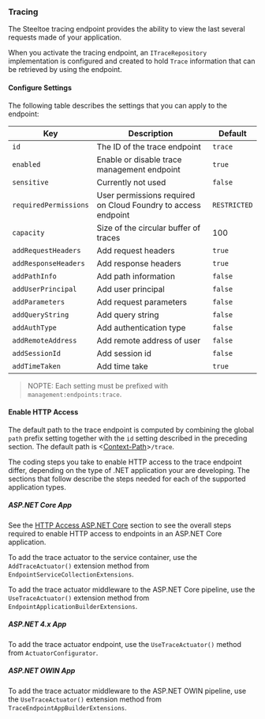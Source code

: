 ### Tracing

The Steeltoe tracing endpoint provides the ability to view the last several requests made of your application.

When you activate the tracing endpoint, an `ITraceRepository` implementation is configured and created to hold `Trace` information that can be retrieved by using the endpoint.

#### Configure Settings

The following table describes the settings that you can apply to the endpoint:

|Key|Description|Default|
|---|---|---|
|`id`|The ID of the trace endpoint|`trace`|
|`enabled`|Enable or disable trace management endpoint|`true`|
|`sensitive`|Currently not used|`false`|
|`requiredPermissions`|User permissions required on Cloud Foundry to access endpoint|`RESTRICTED`|
|`capacity`|Size of the circular buffer of traces|100|
|`addRequestHeaders`|Add request headers|`true`|
|`addResponseHeaders`|Add response headers|`true`|
|`addPathInfo`|Add path information|`false`|
|`addUserPrincipal`|Add user principal|`false`|
|`addParameters`|Add request parameters|`false`|
|`addQueryString`|Add query string|`false`|
|`addAuthType`|Add authentication type|`false`|
|`addRemoteAddress`|Add remote address of user|`false`|
|`addSessionId`|Add session id|`false`|
|`addTimeTaken`|Add time take|`true`|

>NOPTE: Each setting must be prefixed with `management:endpoints:trace`.

#### Enable HTTP Access

The default path to the trace endpoint is computed by combining the global `path` prefix setting together with the `id` setting described in the preceding section. The default path is <[Context-Path](hypermedia#base-context-path)>`/trace`.

The coding steps you take to enable HTTP access to the trace endpoint differ, depending on the type of .NET application your are developing. The sections that follow describe the steps needed for each of the supported application types.

##### ASP.NET Core App

See the [HTTP Access ASP.NET Core](#http-access-asp-net-core) section to see the overall steps required to enable HTTP access to endpoints in an ASP.NET Core application.

To add the trace actuator to the service container, use the `AddTraceActuator()` extension method from `EndpointServiceCollectionExtensions`.

To add the trace actuator middleware to the ASP.NET Core pipeline, use the `UseTraceActuator()` extension method from `EndpointApplicationBuilderExtensions`.

##### ASP.NET 4.x App

To add the trace actuator endpoint, use the `UseTraceActuator()` method from `ActuatorConfigurator`.

##### ASP.NET OWIN App

To add the trace actuator middleware to the ASP.NET OWIN pipeline, use the `UseTraceActuator()` extension method from `TraceEndpointAppBuilderExtensions`.
